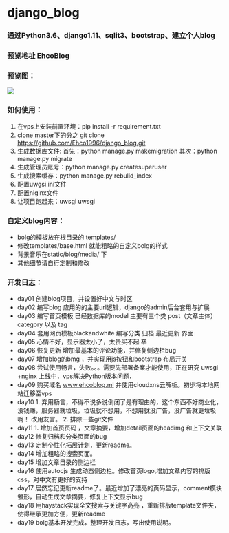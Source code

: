 # django_blog


### 通过Python3.6、django1.11、sqlit3、bootstrap、建立个人blog

### 预览地址 [EhcoBlog](http://www.ehcoblog.ml)

### 预览图：

![](https://ooo.0o0.ooo/2017/06/18/59463c7b3860e.png)

### 如何使用：

1. 在vps上安装前置环境：pip install -r requirement.txt
2. clone master下的分之 git clone https://github.com/Ehco1996/django_blog.git
3. 生成数据库文件: 首先：python manage.py makemigration 其次：python manage.py migrate
4. 生成管理员账号：python manage.py createsuperuser
5. 生成搜索缓存：python manage.py rebulid_index
6. 配置uwgsi.ini文件
7. 配置niginx文件
8. 让项目跑起来：uwsgi uwsgi


### 自定义blog内容：

* bolg的模板放在根目录的 templates/
* 修改templates/base.html 就能粗略的自定义bolg的样式
* 背景音乐在static/blog/media/ 下
* 其他细节请自行定制和修改
  


### 开发日志：

* day01 创建blog项目，并设置好中文与时区 
* day02 编写blog 应用的的主要url逻辑，django的admin后台套用与扩展
* day03 编写首页模板 已经数据库的model 主要有三个类 post（文章主体） category 以及 tag
* day04 套用网页模板blackandwhite 编写分类 归档 最近更新 界面
* day05 心情不好，显示器太小了，太贵买不起 卒
* day06 恢复更新  增加最基本的评论功能，并修复侧边栏bug
* day07 增加blog的bmg ，并实现用js按钮和bootstrap 布局开关
* day08 尝试使用畅言，失败。。。需要先部署备案才能使用，正在研究 uwsgi +nginx 上线中，vps解决Python版本问题，
* day09  购买域名 www.ehcoblog.ml 并使用cloudxns云解析。初步将本地网站迁移至vps
* day10  1. 弃用畅言，不得不说多说倒闭了是有理由的，这个东西不好商业化，没钱赚，服务器就垃圾，垃圾就不想用，不想用就没广告，没广告就更垃圾啊！ 改用友言。 2. 排除一些git文件
* day11  1. 增加首页页码 ，文章摘要，增加detail页面的headimg 和上下文关联
* day12  修复归档和分类页面的bug
* day13  定制个性化拓展计划，更新readme。
* day14  增加粗略的搜索页面。
* day15  增加文章目录的侧边栏
* day16  使用autocjs 生成动态侧边栏。修改首页logo,增加文章内容的排版css，对中文有更好的支持
* day17  居然忘记更新readme了。最近增加了漂亮的页码显示，comment模块雏形，自动生成文章摘要，修复上下文显示bug
* day18  用haystack实现全文搜索与关键字高亮 ，重新排版template文件夹，使得继承更加方便，更新readme
* day19  bolg基本开发完成，整理开发日志，写出使用说明。